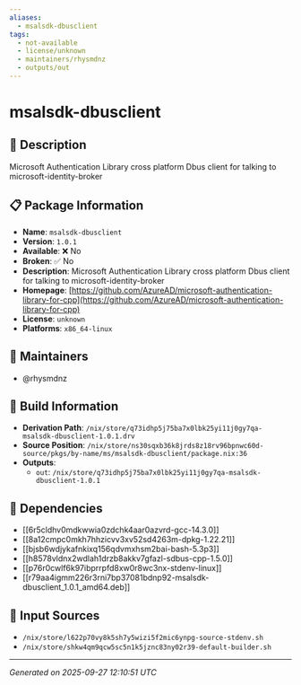 ```yaml
---
aliases:
  - msalsdk-dbusclient
tags:
  - not-available
  - license/unknown
  - maintainers/rhysmdnz
  - outputs/out
---
```


# msalsdk-dbusclient

## 📝 Description

Microsoft Authentication Library cross platform Dbus client for talking to microsoft-identity-broker

## 📋 Package Information

- **Name**: `msalsdk-dbusclient`
- **Version**: `1.0.1`
- **Available**: ❌ No
- **Broken**: ✅ No
- **Description**: Microsoft Authentication Library cross platform Dbus client for talking to microsoft-identity-broker
- **Homepage**: [https://github.com/AzureAD/microsoft-authentication-library-for-cpp](https://github.com/AzureAD/microsoft-authentication-library-for-cpp)
- **License**: `unknown`
- **Platforms**: `x86_64-linux`
## 👥 Maintainers

- @rhysmdnz


## 🔧 Build Information

- **Derivation Path**: `/nix/store/q73idhp5j75ba7x0lbk25yi11j0gy7qa-msalsdk-dbusclient-1.0.1.drv`
- **Source Position**: `/nix/store/ns30sqxb36k8jrds8z18rv96bpnwc60d-source/pkgs/by-name/ms/msalsdk-dbusclient/package.nix:36`
- **Outputs**:
  - `out`:  `/nix/store/q73idhp5j75ba7x0lbk25yi11j0gy7qa-msalsdk-dbusclient-1.0.1`

## 🔗 Dependencies

- [[6r5cldhv0mdkwwia0zdchk4aar0azvrd-gcc-14.3.0]]
- [[8a12cmpc0mkh7hhzicvv3xv52sd4263m-dpkg-1.22.21]]
- [[bjsb6wdjykafnkixq156qdvmxhsm2bai-bash-5.3p3]]
- [[h8578vldnx2wdlah1drzb8akkv7gfazl-sdbus-cpp-1.5.0]]
- [[p76r0cwlf6k97ibprrpfd8xw0r8wc3nx-stdenv-linux]]
- [[r79aa4igmm226r3rni7bp37081bdnp92-msalsdk-dbusclient_1.0.1_amd64.deb]]

## 📁 Input Sources

- `/nix/store/l622p70vy8k5sh7y5wizi5f2mic6ynpg-source-stdenv.sh`
- `/nix/store/shkw4qm9qcw5sc5n1k5jznc83ny02r39-default-builder.sh`

---
*Generated on 2025-09-27 12:10:51 UTC*
